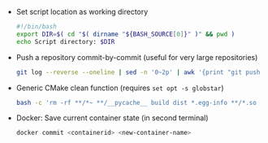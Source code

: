 - Set script location as working directory
    ```bash
    #!/bin/bash
    export DIR=$( cd "$( dirname "${BASH_SOURCE[0]}" )" && pwd )
    echo Script directory: $DIR
    ```

-  Push a repository commit-by-commit (useful for very large repositories)

    ```bash
    git log --reverse --oneline | sed -n '0~2p' | awk '{print "git push gitlab "$1":refs/heads/master"}' | while read i; do eval $i; done  
    ```

- Generic CMake clean function (requires `set opt -s globstar`)
    ```bash
    bash -c 'rm -rf **/*~ **/__pycache__ build dist *.egg-info **/*.so **/*.pyc'
    ```

- Docker: Save current container state (in second terminal)  
    ```bash 
    docker commit <containerid> <new-container-name> 
    ```
